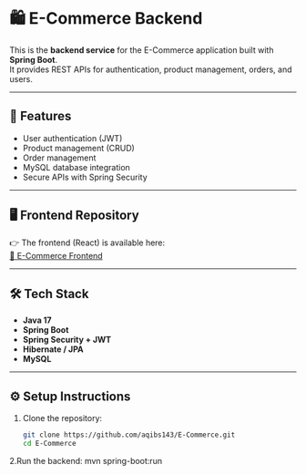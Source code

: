 # 🛍️ E-Commerce Backend

This is the **backend service** for the E-Commerce application built with **Spring Boot**.  
It provides REST APIs for authentication, product management, orders, and users.

---

## 🚀 Features
- User authentication (JWT)
- Product management (CRUD)
- Order management
- MySQL database integration
- Secure APIs with Spring Security

---

## 🖥️ Frontend Repository
👉 The frontend (React) is available here:  
[🔗 E-Commerce Frontend](https://github.com/aqibs143/E-Commerce-Frontend)

---

## 🛠️ Tech Stack
- **Java 17**
- **Spring Boot**
- **Spring Security + JWT**
- **Hibernate / JPA**
- **MySQL**

---

## ⚙️ Setup Instructions

1. Clone the repository:
   ```bash
   git clone https://github.com/aqibs143/E-Commerce.git
   cd E-Commerce
2.Run the backend:
mvn spring-boot:run
